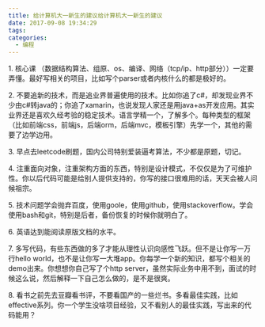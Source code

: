 ```yaml
---
title: 给计算机大一新生的建议给计算机大一新生的建议
date: 2017-09-08 19:34:29
tags:
categories:
  - 编程
---
```


1\. 核心课 （数据结构算法、组原、os、编译、网络（tcp/ip、http部分））一定要弄懂。最好写相关的项目，比如写个parser或者内核什么的都是极好的。

2\. 不要追新的技术，而是追业界普遍使用的技术。比如你追了c#，却发现业界不少由c#转java的；你追了xamarin，也说发现人家还是用java+as开发应用。其实业界还是喜欢久经考验的稳定技术。语言学精一个，了解多个。每种类型的框架（比如前端css，前端js，后端orm，后端mvc，模板引擎）先学一个，其他的需要了边学边用。

3\. 早点去leetcode刷题，国内公司特别爱装逼考算法，不少都是原题，切记。

4\. 注重面向对象，注重架构方面的东西，特别是设计模式，不仅仅是为了可维护性。你以后代码可能是给别人提供支持的，你写的接口很难用的话，天天会被人问候祖宗。

5\. 技术问题学会抛弃百度，使用goole，使用github，使用stackoverflow。学会使用bash和git，特别是后者，备份恢复的时候你就明白了。

6\. 英语达到能阅读原版文档的水平。

7\. 多写代码，有些东西做的多了才能从理性认识向感性飞跃。但不是让你写一万行hello world，也不是让你写一大堆app。你每学一个新的知识，都写个相关的demo出来。你想想你自己写了个http server，虽然实际业务中用不到，面试的时候这么说，然后解释一下自己怎么做的，是不是很爽。

8\. 看书之前先去豆瓣看书评，不要看国产的一些烂书。多看最佳实践，比如effective系列。你一个学生没啥项目经验，又不看别人的最佳实践，写出来的代码能用？